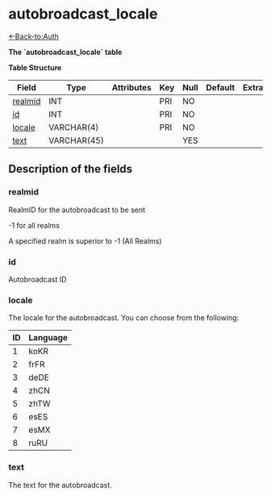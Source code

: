 # autobroadcast_locale

[<-Back-to:Auth](database-auth)

**The \`autobroadcast_locale\` table**

**Table Structure**

| Field        | Type        | Attributes | Key | Null | Default | Extra | Comment |
| ------------ | ----------- | ---------- | --- | ---- | ------- | ----- | ------- |
| [realmid][1] | INT         |            | PRI | NO   |         |       |         |
| [id][2]      | INT         |            | PRI | NO   |         |       |         |
| [locale][3]  | VARCHAR(4)  |            | PRI | NO   |         |       |         |
| [text][4]    | VARCHAR(45) |            |     | YES  |         |       |         |


[1]: #realmid
[2]: #id
[3]: #locale
[4]: #text

## Description of the fields

### realmid

RealmID for the autobroadcast to be sent

-1 for all realms

A specified realm is superior to -1 (All Realms)

### id

Autobroadcast ID

### locale

The locale for the autobroadcast. 
You can choose from the following:

| ID  | Language |
| --- | -------- |
| 1   | koKR     |
| 2   | frFR     |
| 3   | deDE     |
| 4   | zhCN     |
| 5   | zhTW     |
| 6   | esES     |
| 7   | esMX     |
| 8   | ruRU     |


### text

The text for the autobroadcast.

